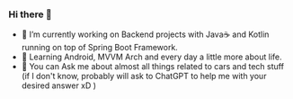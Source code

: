 ### Hi there 👋

- 🔭 I’m currently working on Backend projects with Java☕ and Kotlin running on top of Spring Boot Framework.
- 🌱 Learning Android, MVVM Arch and every day a little more about life.
- 💬 You can Ask me about almost all things related to cars and tech stuff (if I don't know, probably will ask to ChatGPT to help me with your desired answer xD )

<!--
**CheckMaathy/CheckMaathy** is a ✨ _special_ ✨ repository because its `README.md` (this file) appears on your GitHub profile.

Here are some ideas to get you started:

- 🔭 I’m currently working on ...
- 🌱 I’m currently learning ...
- 👯 I’m looking to collaborate on ...
- 🤔 I’m looking for help with ...
- 💬 Ask me about ...
- 📫 How to reach me: ...
- 😄 Pronouns: ...
- ⚡ Fun fact: ...
-->
